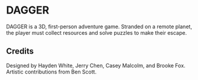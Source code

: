# DAGGER
DAGGER is a 3D, first-person adventure game. Stranded on a remote planet, the player must collect resources and solve puzzles to make their escape. 

## Credits
Designed by Hayden White, Jerry Chen, Casey Malcolm, and Brooke Fox.
Artistic contributions from Ben Scott. 
